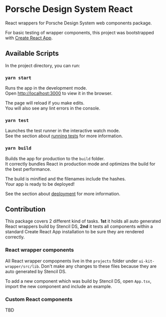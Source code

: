 # Porsche Design System React
React wrappers for Porsche Design System web components package.  

For basic testing of wrapper components, this project was bootstrapped with [Create React App](https://github.com/facebook/create-react-app).

## Available Scripts

In the project directory, you can run:

### `yarn start`

Runs the app in the development mode.<br>
Open [http://localhost:3000](http://localhost:3000) to view it in the browser.

The page will reload if you make edits.<br>
You will also see any lint errors in the console.

### `yarn test`

Launches the test runner in the interactive watch mode.<br>
See the section about [running tests](https://facebook.github.io/create-react-app/docs/running-tests) for more information.

### `yarn build`

Builds the app for production to the `build` folder.<br>
It correctly bundles React in production mode and optimizes the build for the best performance.

The build is minified and the filenames include the hashes.<br>
Your app is ready to be deployed!

See the section about [deployment](https://facebook.github.io/create-react-app/docs/deployment) for more information.

## Contribution
This package covers 2 different kind of tasks. **1st** it holds all auto generated React wrappers build by Stencil DS, **2nd** it tests all components within a standard Create React App installation to be sure they are rendered correctly.

### React wrapper components
All React wrapper compopnents live in the `projects` folder under `ui-kit-wrapper/src/lib`. Don't make any changes to these files because they are auto generated by Stencil DS.

To add a new component which was build by Stencil DS, open `App.tsx`, import the new component and include an example.

### Custom React components
TBD
